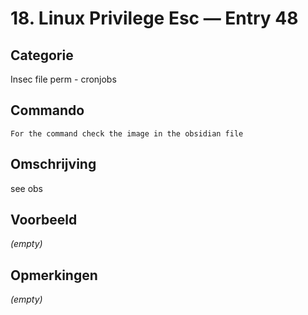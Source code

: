 # 18. Linux Privilege Esc — Entry 48

## Categorie

Insec file perm - cronjobs

## Commando

```
For the command check the image in the obsidian file
```

## Omschrijving

see obs

## Voorbeeld

_(empty)_

## Opmerkingen

_(empty)_

